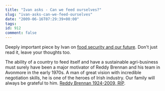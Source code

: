 ```yaml
---
title: "Ivan asks - Can we feed ourselves?"
slug: "ivan-asks-can-we-feed-ourselves"
date: "2009-06-16T07:29:39+00:00"
tags:
id: 912
comment: false
---
```


Deeply important piece by Ivan on [food security and our future](http://foodculturewestcork.wordpress.com/2009/06/15/can-we-feed-ourselves/). Don't just read it, leave your thoughts too.

The ability of a country to feed itself and have a sustainable agri-business must surely have been a major motivator of Reddy Brennan and his team in Avonmore in the early 1970s. A man of great vision with incredible negotiation skills, he is one of the heroes of Irish industry. Our family will always be grateful to him. [Reddy Brennan 1924-2009, RIP](http://www.kilkennyalive.com/story/reddy-brennan-1924-2009).
